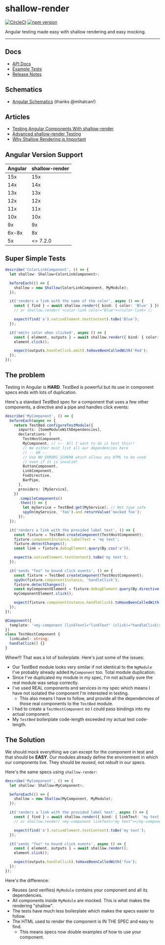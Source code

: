 # shallow-render

[![CircleCI](https://circleci.com/gh/getsaf/shallow-render.svg?style=svg)](https://circleci.com/gh/getsaf/shallow-render)
[![npm version](https://badge.fury.io/js/shallow-render.svg)](https://www.npmjs.com/package/shallow-render)

Angular testing made easy with shallow rendering and easy mocking.

---

## Docs

- [API Docs](https://getsaf.github.io/shallow-render)
- [Example Tests](https://github.com/getsaf/shallow-render/tree/master/lib/examples)
- [Release Notes](https://github.com/getsaf/shallow-render/releases)

## Schematics

- [Angular Schematics](https://github.com/mihalcan/shallow-render-shematics) (thanks @mihalcan!)

## Articles

- [Testing Angular Components With shallow-render](https://medium.com/@getsaf/testing-angular-components-with-shallow-render-9334d16dc2e3?source=friends_link&sk=5c72c2bf4ce91da656916dc680f8b1cf)
- [Advanced shallow-render Testing](https://medium.com/@getsaf/advanced-shallow-render-testing-for-angular-components-452ce74d5f88?source=friends_link&sk=91d48511b60871c7b34b1bbb231ce1a5)
- [Why Shallow Rendering is Important](https://medium.com/@getsaf/why-shallow-rendering-is-import-in-angular-unit-tests-84569d571b72?source=friends_link&sk=4576570c948a531036cc8fe9e2dc9a19)

## Angular Version Support

| Angular | shallow-render |
| ------- | -------------- |
| 15x     | 15x            |
| 14x     | 14x            |
| 13x     | 13x            |
| 12x     | 12x            |
| 11x     | 11x            |
| 10x     | 10x            |
| 9x      | 9x             |
| 6x-8x   | 8x             |
| 5x      | <= 7.2.0       |

## Super Simple Tests

```typescript
describe('ColorLinkComponent', () => {
  let shallow: Shallow<ColorLinkComponent>;

  beforeEach(() => {
    shallow = new Shallow(ColorLinkComponent, MyModule);
  });

  it('renders a link with the name of the color', async () => {
    const { find } = await shallow.render({ bind: { color: 'Blue' } });
    // or shallow.render(`<color-link color="Blue"></color-link>`);

    expect(find('a').nativeElement.textContent).toBe('Blue');
  });

  it('emits color when clicked', async () => {
    const { element, outputs } = await shallow.render({ bind: { color: 'Red' } });
    element.click();

    expect(outputs.handleClick.emit).toHaveBeenCalledWith('Red');
  });
});
```

## The problem

Testing in Angular is **HARD**. TestBed is powerful but its use in component specs ends with lots of duplication.

Here's a standard TestBed spec for a component that uses a few other components, a directive and a pipe and handles click events:

```typescript
describe('MyComponent', () => {
  beforeEach(async => {
    return TestBed.configureTestModule({
      imports: [SomeModuleWithDependencies],
      declarations: [
        TestHostComponent,
        MyComponent, // <-- All I want to do is test this!!
        // We either must list all our dependencies here
        // -- OR --
        // Use NO_ERRORS_SCHEMA which allows any HTML to be used
        // even if it is invalid!
        ButtonComponent,
        LinkComponent,
        FooDirective,
        BarPipe,
      ],
      providers: [MyService],
    })
      .compileComponents()
      .then(() => {
        let myService = TestBed.get(MyService); // Not type safe
        spyOn(myService, 'foo').and.returnValue('mocked foo');
      });
  });

  it('renders a link with the provided label text', () => {
    const fixture = TestBed.createComponent(TestHostComponent);
    fixture.componentInstance.labelText = 'my text';
    fixture.detectChanges();
    const link = fixture.debugElement.query(By.css('a'));

    expect(a.nativeElement.textContent).toBe('my text');
  });

  it('sends "foo" to bound click events', () => {
    const fixture = TestBed.createComponent(TestHostComponent);
    spyOn(fixture.componentInstance, 'handleClick');
    fixture.detectChanges();
    const myComponentElement = fixture.debugElement.query(By.directive(MyComponent));
    myComponentElement.click();

    expect(fixture.componentInstance.handleClick).toHaveBeenCalledWith('foo');
  });
});

@Component({
  template: '<my-component [linkText]="linkText" (click)="handleClick($event)"></my-component>',
})
class TestHostComponent {
  linkLabel: string;
  handleClick() {}
}
```

Whew!!! That was a lot of boilerplate. Here's just some of the issues:

- Our TestBed module looks very similar if not identical to the `NgModule` I've probably already added `MyComponent` too. Total module duplication.
- Since I've duplicated my module in my spec, I'm not actually sure the real module was setup correctly.
- I've used REAL components and services in my spec which means I have not isolated the component I'm interested in testing.
  - This also means I have to follow, and provide all the dependencies of those real components to the `TestBed` module.
- I had to create a `TestHostComponent` so I could pass bindings into my actual component.
- My `TestBed` boilerplate code-length exceeded my actual test code-length.

## The Solution

We should mock everything we can except for the component in test and that should be **EASY**. Our modules already define the environment in which our components live. They should be _reused_, not _rebuilt_ in our specs.

Here's the same specs using `shallow-render`:

```typescript
describe('MyComponent', () => {
  let shallow: Shallow<MyComponent>;

  beforeEach(() => {
    shallow = new Shallow(MyComponent, MyModule);
  });

  it('renders a link with the provided label text', async () => {
    const { find } = await shallow.render({ bind: { linkText: 'my text' } });
    // or shallow.render(`<my-component linkText="my text"></my-component>`);

    expect(find('a').nativeElement.textContent).toBe('my text');
  });

  it('sends "foo" to bound click events', async () => {
    const { element, outputs } = await shallow.render();
    element.click();

    expect(outputs.handleClick).toHaveBeenCalledWith('foo');
  });
});
```

Here's the difference:

- Reuses (and verifies) `MyModule` contains your component and all its dependencies.
- All components inside `MyModule` are mocked. This is what makes the rendering "shallow".
- The tests have much less boilerplate which makes the specs easier to follow.
- The HTML used to render the component is IN THE SPEC and easy to find.
  - This means specs now double examples of how to use your component.

